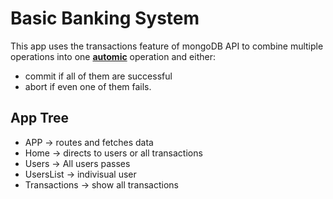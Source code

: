 # Basic Banking System

This app uses the transactions feature of mongoDB API to combine multiple operations into one [**automic**](<https://en.wikipedia.org/wiki/Atomicity_(database_systems)>) operation and either:

- commit if all of them are successful
- abort if even one of them fails.

## App Tree

- APP -> routes and fetches data
- Home -> directs to users or all transactions
- Users -> All users passes
- UsersList -> indivisual user
- Transactions -> show all transactions
